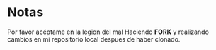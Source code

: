 # Notas

Por favor acéptame en la legion del mal
Haciendo **FORK** y realizando cambios en mi repositorio local despues de haber clonado.